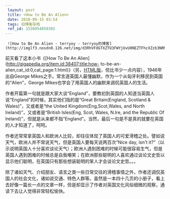 ```yaml
---
 layout: post
 title: <How to Be An Alien>
 date: 2018-09-15 03:54
 tags: 旧博客存档
 ref_id: 1536954850302
---
```

     ![How to Be An Alien - terryoy - terryoy的博客](http://imglf3.nosdn0.126.net/img/d3RhVFdGTXZTU3FWYjUvU0NEZTFhcXZzb3NRM0RUS1pCaFd6QlBGbElla2U5Y1RPYzNoSFdRPT0.jpg)

 前天看了这本小书《[How To Be An Alien](http://gigapedia.org/item.id:38407,title:how-
to-be-an-
alien,cat_id:0,cat_page:1.html)》（另，[HTML版](http://f2.org/humour/howalien.html)，但比书少一点内容），1946年出自George
Mikes之手。常言道英国人最懂幽默，作为一个从匈牙利移民到英国的“Alien”，George Mikes也学会了用英国人的幽默来调侃英国人的生活。



作者开篇第一句就是跟大家大谈“England”，要教初到英国的人知道当英国人说“England”的时候，其实他们指的是“Great
Britain(England, Scotland & Wales)”，又或者是“the United Kingdom(Eng,Scot,Wales,
and North Ireland)”，又或者是“British Isles(Eng, Scot, Wales, N.Ire, and the
Republic Of Ireland)”，但就是从来都不指“England”。当然，最后一句是不是真的就要在英国的人才知道了，呵呵。



作者还常常拿英国人和欧洲人比较，却往往体现了英国人的可爱滑稽之处。譬如说天气，欧洲人并不常说天气，但是英国人要每天说两百次“Nice day, isn't
it?”（以示说明英国人十分喜欢谈论天气）；欧洲人遇到困难的时候可能很容易生气，但是英国人遇到困难的时候总是自我嘲笑；在欧洲那些聪明的人喜欢通过谈论文史哲以显示他们聪明，在英国只有那些想装聪明的笨人才会谈论文史哲。。。



除了诸如天气、介绍朋友、语言之类一些日常交往的滑稽事情之外，作者还调侃英国人的社会文化，诸如说交通、特色人群等。虽然是一本四十几页的小册子，看上去好像一篇长一点的文章一样，但是却显示了作者对英国文化风俗细微的观察，通读下去让人觉得非常轻松愉快。

